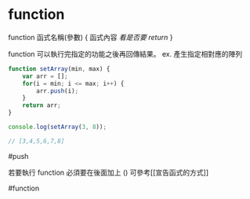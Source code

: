 # function
function 函式名稱(參數) {
	函式內容
	*看是否要 return*
}

function 可以執行完指定的功能之後再回傳結果。
ex. 產生指定相對應的陣列
```js
function setArray(min, max) {
	var arr = [];
	for(i = min; i <= max; i++) {
		arr.push(i);
	}
	return arr;
}

console.log(setArray(3, 8));

// [3,4,5,6,7,8]
```
#push 

若要執行 function 必須要在後面加上 ()
可參考[[宣告函式的方式]]

#function 